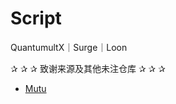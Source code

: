 # Script
QuantumultX｜Surge｜Loon

   ✰ ✰ ✰ 致谢来源及其他未注仓库 ✰ ✰ ✰
- [Mutu](Mutu​ https://github.com/githubdulong )

  



